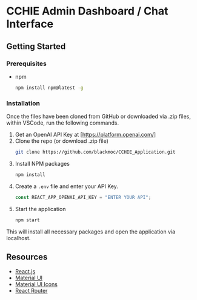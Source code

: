# CCHIE Admin Dashboard / Chat Interface

## Getting Started

### Prerequisites

- npm
  ```sh
  npm install npm@latest -g
  ```

### Installation

Once the files have been cloned from GitHub or downloaded via .zip files, within VSCode, run the following commands.

1. Get an OpenAI API Key at [https://platform.openai.com/]
2. Clone the repo (or download .zip file)
   ```sh
   git clone https://github.com/blackmoc/CCHIE_Application.git
   ```
3. Install NPM packages
   ```sh
   npm install
   ```
4. Create a `.env` file and enter your API Key.
   ```js
   const REACT_APP_OPENAI_API_KEY = "ENTER YOUR API";
   ```
5. Start the application
   ```sh
   npm start
   ```

This will install all necessary packages and open the application via localhost.

## Resources

- [React.js](https://react.dev/)
- [Material UI](https://mui.com/material-ui/getting-started/)
- [Material UI Icons](https://mui.com/material-ui/material-icons/)
- [React Router](https://reactrouter.com/en/main)

